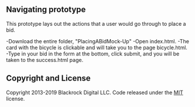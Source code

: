 ## Navigating prototype

This prototype lays out the actions that a user would go through to place a bid.

-Download the entire folder, "PlacingABidMock-Up"
-Open index.html.
-The card with the bicycle is clickable and will take you to the page bicycle.html.
-Type in your bid in the form at the bottom, click submit, and you will be taken to the success.html page. 


## Copyright and License

Copyright 2013-2019 Blackrock Digital LLC. Code released under the [MIT](https://github.com/BlackrockDigital/startbootstrap-heroic-features/blob/gh-pages/LICENSE) license.
